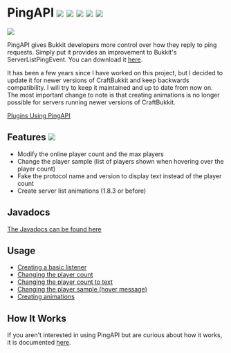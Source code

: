# PingAPI [<img src="https://img.shields.io/badge/minecraft-1.14.2-important.svg">](README.md) [<img src="https://img.shields.io/badge/craftbukkit-1.7.5%20--%201.14.2-critical.svg">](README.md) [<img src="https://img.shields.io/badge/release-v1.3.3-blue.svg">](README.md) [<img src="https://img.shields.io/badge/license-MIT-blue.svg">](https://github.com/henry-anderson/PingAPI/blob/master/LICENSE) [<img src="https://img.shields.io/spiget/downloads/3829.svg?color=blue">](https://www.spigotmc.org/resources/pingapi.3829/)

[<img src="https://i.imgur.com/CZm3X3M.gif">](README.md)

PingAPI gives Bukkit developers more control over how they reply to ping requests. Simply put it provides an improvement to Bukkit's ServerListPingEvent. You can download it [here](http://www.spigotmc.org/resources/pingapi.3829/).

It has been a few years since I have worked on this project, but I decided to update it for newer versions of CraftBukkit and keep backwards compatibility. I will try to keep it maintained and up to date from now on. The most important change to note is that creating animations is no longer possible for servers running newer versions of CraftBukkit.

[Plugins Using PingAPI](plugins.md)

## Features [<img src="https://img.shields.io/badge/animations-1.7.5%20--%201.8.3-blueviolet.svg">](README.md)
- Modify the online player count and the max players
- Change the player sample (list of players shown when hovering over the player count)
- Fake the protocol name and version to display text instead of the player count
- Create server list animations (1.8.3 or before)

## Javadocs
[The Javadocs can be found here](http://henry-anderson.github.io/PingAPI/)

## Usage
- [Creating a basic listener](usage/listener.md)
- [Changing the player count](usage/player_count.md)
- [Changing the player count to text](usage/player_count_to_text.md)
- [Changing the player sample (hover message)](usage/player_sample.md)
- [Creating animations](usage/animations.md)

## How It Works
If you aren't interested in using PingAPI but are curious about how it works, it is documented [here](https://github.com/henry-anderson/PingAPI/tree/master/PingAPI/src/org/henrya/pingapi#pingapi).
